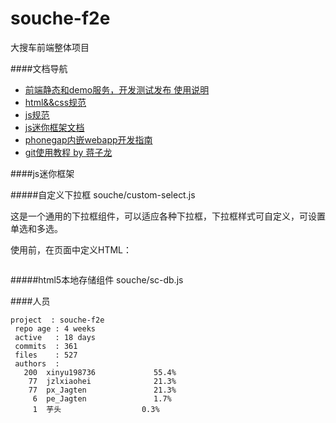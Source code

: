 souche-f2e
==========

大搜车前端整体项目


####文档导航

 * [前端静态和demo服务，开发测试发布 使用说明](https://github.com/souche/souche-f2e/tree/master/tools/local-service)
 * [html&&css规范](https://github.com/souche/souche-f2e/blob/master/%E8%A7%84%E8%8C%83%E5%92%8C%E6%96%87%E6%A1%A3/html%26%26css%E8%A7%84%E8%8C%83.md)
 * [js规范](https://github.com/souche/souche-f2e/blob/master/%E8%A7%84%E8%8C%83%E5%92%8C%E6%96%87%E6%A1%A3/js%E8%A7%84%E8%8C%83.md)
 * [js迷你框架文档](https://github.com/souche/souche-f2e/blob/master/%E8%A7%84%E8%8C%83%E5%92%8C%E6%96%87%E6%A1%A3/js%E8%BF%B7%E4%BD%A0%E6%A1%86%E6%9E%B6%E6%96%87%E6%A1%A3.md)
 * [phonegap内嵌webapp开发指南](https://github.com/souche/souche-f2e/blob/master/%E8%A7%84%E8%8C%83%E5%92%8C%E6%96%87%E6%A1%A3/phonegap%E5%86%85%E5%B5%8Cwebapp%E5%BC%80%E5%8F%91%E6%8C%87%E5%8D%97.md)
 * [git使用教程 by 蒋子龙](https://github.com/souche/souche-f2e/blob/master/%E8%A7%84%E8%8C%83%E5%92%8C%E6%96%87%E6%A1%A3/zilong/git%20doc.md)
 

####js迷你框架

#####自定义下拉框 souche/custom-select.js

这是一个通用的下拉框组件，可以适应各种下拉框，下拉框样式可自定义，可设置单选和多选。

使用前，在页面中定义HTML：

```

```

#####html5本地存储组件 souche/sc-db.js

####人员
```
project  : souche-f2e
 repo age : 4 weeks
 active   : 18 days
 commits  : 361
 files    : 527
 authors  : 
   200  xinyu198736             55.4%
    77  jzlxiaohei              21.3%
    77  px_Jagten               21.3%
     6  pe_Jagten               1.7%
     1  芋头                  0.3%
```
